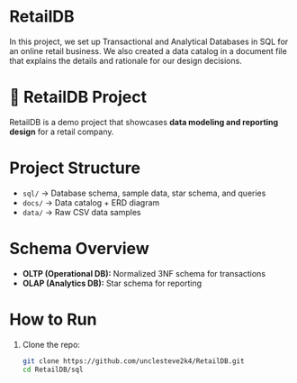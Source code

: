 # RetailDB
In this project, we set up Transactional and Analytical Databases in SQL for an online retail business. We also created a data catalog in a document file that explains the details and rationale for our design decisions.

# 🛒 RetailDB Project

RetailDB is a demo project that showcases **data modeling and reporting design** for a retail company.

# Project Structure
- `sql/` → Database schema, sample data, star schema, and queries
- `docs/` → Data catalog + ERD diagram
- `data/` → Raw CSV data samples

# Schema Overview
- **OLTP (Operational DB):** Normalized 3NF schema for transactions
- **OLAP (Analytics DB):** Star schema for reporting

# How to Run
1. Clone the repo:
   ```bash
   git clone https://github.com/unclesteve2k4/RetailDB.git
   cd RetailDB/sql
